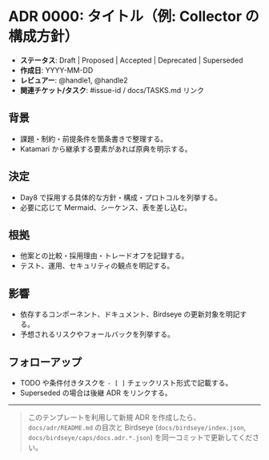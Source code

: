 # ADR 0000: タイトル（例: Collector の構成方針）

- **ステータス**: Draft | Proposed | Accepted | Deprecated | Superseded
- **作成日**: YYYY-MM-DD
- **レビュアー**: @handle1, @handle2
- **関連チケット/タスク**: #issue-id / docs/TASKS.md リンク

## 背景
- 課題・制約・前提条件を箇条書きで整理する。
- Katamari から継承する要素があれば原典を明示する。

## 決定
- Day8 で採用する具体的な方針・構成・プロトコルを列挙する。
- 必要に応じて Mermaid、シーケンス、表を差し込む。

## 根拠
- 他案との比較・採用理由・トレードオフを記録する。
- テスト、運用、セキュリティの観点を明記する。

## 影響
- 依存するコンポーネント、ドキュメント、Birdseye の更新対象を明記する。
- 予想されるリスクやフォールバックを列挙する。

## フォローアップ
- TODO や条件付きタスクを `- [ ]` チェックリスト形式で記載する。
- Superseded の場合は後継 ADR をリンクする。

---

> このテンプレートを利用して新規 ADR を作成したら、`docs/adr/README.md` の目次と Birdseye (`docs/birdseye/index.json`, `docs/birdseye/caps/docs.adr.*.json`) を同一コミットで更新してください。
